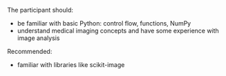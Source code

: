 The participant should:
- be familiar with basic Python: control flow, functions, NumPy
- understand medical imaging concepts and have some experience with image analysis 

Recommended:
- familiar with libraries like scikit-image
